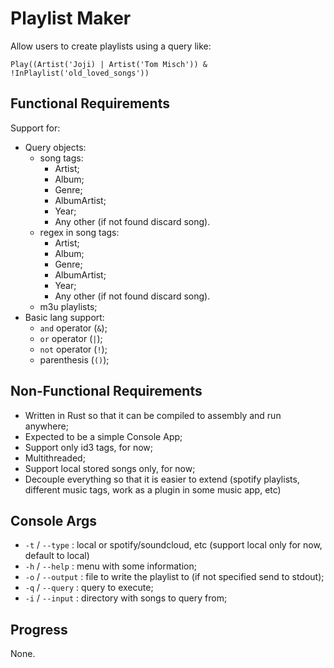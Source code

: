 # Playlist Maker

Allow users to create playlists using a query like:

``` none
Play((Artist('Joji) | Artist('Tom Misch')) & !InPlaylist('old_loved_songs'))
```

## Functional Requirements

Support for:

- Query objects:
    - song tags:
        - Artist;
        - Album;
        - Genre;
        - AlbumArtist;
        - Year;
        - Any other (if not found discard song).
    - regex in song tags:
        - Artist;
        - Album;
        - Genre;
        - AlbumArtist;
        - Year;
        - Any other (if not found discard song).
    - m3u playlists;
- Basic lang support:
    - `and` operator (`&`);
    - `or` operator (`|`);
    - `not` operator (`!`);
    - parenthesis (`()`);

## Non-Functional Requirements

- Written in Rust so that it can be compiled to assembly and run anywhere;
- Expected to be a simple Console App;
- Support only id3 tags, for now;
- Multithreaded;
- Support local stored songs only, for now;
- Decouple everything so that it is easier to extend (spotify playlists, different music tags, work as a plugin in some music app, etc)

## Console Args

- `-t` / `--type` : local or spotify/soundcloud, etc (support local only for now, default to local)
- `-h` / `--help` : menu with some information;
- `-o` / `--output` : file to write the playlist to (if not specified send to stdout);
- `-q` / `--query` : query to execute;
- `-i` / `--input` : directory with songs to query from;

## Progress

None.
